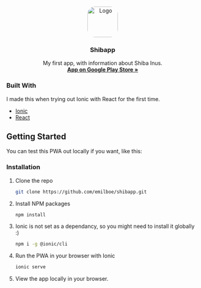 
<!-- PROJECT LOGO -->
<br />
<p align="center">
  <a href="https://play.google.com/store/apps/details?id=io.shibapp.starter">
    <img src="https://i.imgur.com/zdSZVAb.png" alt="Logo" width="80" height="80" style="border-radius:20px">
  </a>

  <h3 align="center">Shibapp</h3>

  <p align="center">
    My first app, with information about Shiba Inus.
    <br />
    <a href="https://play.google.com/store/apps/details?id=io.shibapp.starter"><strong>App on Google Play Store »</strong></a>
    <br />
  </p>
</p>


<!-- ABOUT THE PROJECT -->
<!-- ## About The Project

[![Product Name Screen Shot][product-screenshot]](https://example.com)

There are many great README templates available on GitHub, however, I didn't find one that really suit my needs so I created this enhanced one. I want to create a README template so amazing that it'll be the last one you ever need -- I think this is it.

Here's why:
* Your time should be focused on creating something amazing. A project that solves a problem and helps others
* You shouldn't be doing the same tasks over and over like creating a README from scratch
* You should element DRY principles to the rest of your life :smile:

Of course, no one template will serve all projects since your needs may be different. So I'll be adding more in the near future. You may also suggest changes by forking this repo and creating a pull request or opening an issue. Thanks to all the people have have contributed to expanding this template!

A list of commonly used resources that I find helpful are listed in the acknowledgements. -->

### Built With

I made this when trying out Ionic with React for the first time.

* [Ionic](https://ionicframework.com/)
* [React](https://reactjs.org/)



<!-- GETTING STARTED -->
## Getting Started

You can test this PWA out locally if you want, like this: 

### Installation

1. Clone the repo
   ```sh
   git clone https://github.com/emilboe/shibapp.git
   ```
2. Install NPM packages
   ```sh
   npm install
   ```
3. Ionic is not set as a dependancy, so you might need to install it globally :)
   ```sh
   npm i -g @ionic/cli
   ```
4. Run the PWA in your browser with Ionic
   ```sh
   ionic serve
   ```
5. View the app locally in your browser.

